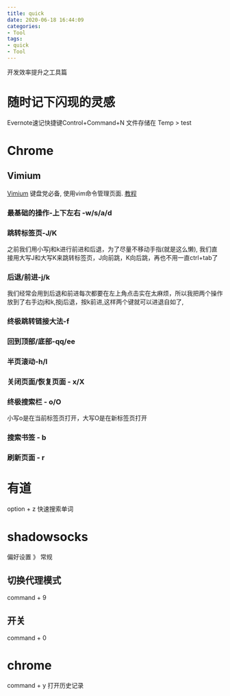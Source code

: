```yaml
---
title: quick
date: 2020-06-18 16:44:09
categories:
- Tool
tags:
- quick
- Tool
---
```


开发效率提升之工具篇

# 随时记下闪现的灵感
Evernote速记快捷键Control+Command+N
文件存储在 Temp > test

# Chrome
## Vimium
[Vimium](https://chrome.google.com/webstore/detail/vimium/dbepggeogbaibhgnhhndojpepiihcmeb) 键盘党必备, 使用vim命令管理页面.
[教程](https://www.jianshu.com/p/849d6b21e02e)

### 最基础的操作-上下左右 -w/s/a/d

### 跳转标签页-J/K
之前我们用小写j和k进行前进和后退，为了尽量不移动手指(就是这么懒), 我们直接用大写J和大写K来跳转标签页，J向前跳，K向后跳，再也不用一直ctrl+tab了

### 后退/前进-j/k
我们经常会用到后退和前进每次都要在左上角点击实在太麻烦，所以我把两个操作放到了右手边j和k,按j后退，按k前进,这样两个键就可以进退自如了,

### 终极跳转链接大法-f

### 回到顶部/底部-qq/ee

### 半页滚动-h/l

### 关闭页面/恢复页面 - x/X

### 终极搜索栏 - o/O
小写o是在当前标签页打开，大写O是在新标签页打开

### 搜索书签 - b

### 刷新页面 - r

# 有道
option + z 快速搜索单词

# shadowsocks
偏好设置 》 常规
## 切换代理模式
command + 9

## 开关
command + 0

# chrome
command + y 打开历史记录

